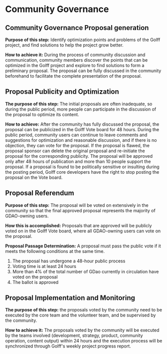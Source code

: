 # Community Governance

## Community Governance Proposal generation

**Purpose of this step:** Identify optimization points and problems of the Golff project, and find solutions to help the project grow better.

**How to achieve it:** During the process of community discussion and communication, community members discover the points that can be optimized in the Golff project and explore to find solutions to form a preliminary proposal. The proposal can be fully discussed in the community beforehand to facilitate the complete presentation of the proposal.

## Proposal Publicity and Optimization
**The purpose of this step:** The initial proposals are often inadequate, so during the public period, more people can participate in the discussion of the proposal to optimize its content.


**How to achieve:** After the community has fully discussed the proposal, the proposal can be publicized in the Golff Vote board for 48 hours. During the public period, community users can continue to leave comments and suggestions for optimization and reasonable discussion, and if there is no objection, they can vote for the proposal. If the proposal is flawed, the proposal sponsor can delete the original proposal and re-initiate the proposal for the corresponding publicity. The proposal will be approved only after 48 hours of publication and more than 10 people support the proposal. If a proposal is found to be politically sensitive or insulting during the posting period, Golff core developers have the right to stop posting the proposal on the Vote board.
 
## Proposal Referendum
**Purpose of this step:** The proposal will be voted on extensively in the community so that the final approved proposal represents the majority of GDAO-owning users.


**How this is accomplished:** Proposals that are approved will be publicly voted on in the Golff Vote board, where all GDAO-owning users can vote on the proposal.

**Proposal Passage Determination:** A proposal must pass the public vote if it meets the following conditions at the same time.
1. The proposal has undergone a 48-hour public process
2. Voting time is at least 24 hours
3. More than 4% of the total number of GDao currently in circulation have voted on the proposal
4. The ballot is approved

## Proposal Implementation and Monitoring
**The purpose of this step:** the proposals voted by the community need to be executed by the core team and the volunteer team, and be supervised by the community.

**How to achieve it:** The proposals voted by the community will be executed by the teams involved (development, strategy, product, community operation, content output) within 24 hours and the execution process will be synchronized through Golff's weekly project progress report.